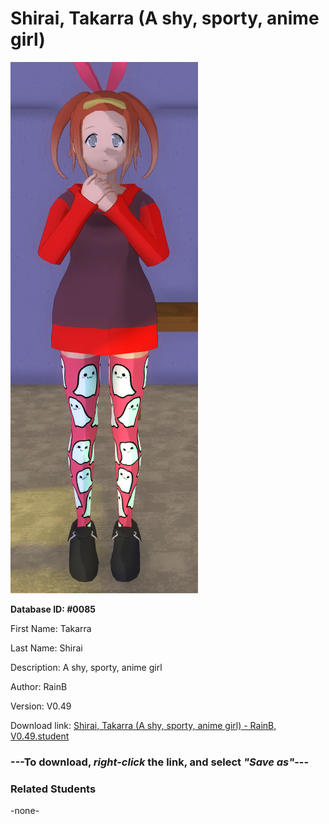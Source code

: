 # Shirai, Takarra (A shy, sporty, anime girl)

<img src="../../Files/Images/Shirai, Takarra (A shy, sporty, anime girl).png" title="Shirai, Takarra (A shy, sporty, anime girl) - RainB, V0.49">

**Database ID: #0085**

First Name: Takarra

Last Name: Shirai

Description: A shy, sporty, anime girl

Author: RainB

Version: V0.49

Download link: <a href="https://raw.githubusercontent.com/Arbiter1223/Daigaku-Gurashi-Custom-Students/master/Files/Student%20Files/Shirai%2C%20Takarra%20(A%20shy%2C%20sporty%2C%20anime%20girl)%20-%20RainB%2C%20V0.49.student">Shirai, Takarra (A shy, sporty, anime girl) - RainB, V0.49.student</a>

### ---**To download, _right-click_ the link, and select _"Save as"_**---

### Related Students

-none-
